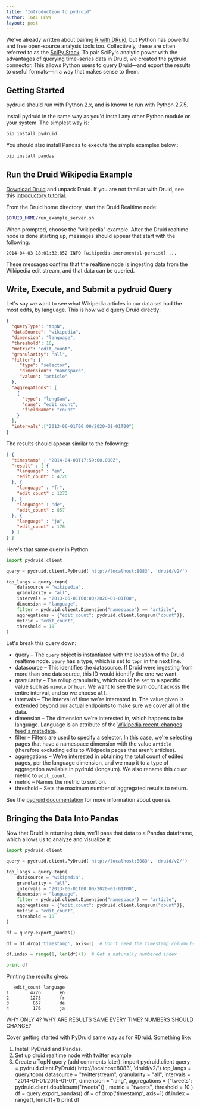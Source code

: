 ```yaml
---
title: "Introduction to pydruid"
author: IGAL LEVY
layout: post
---
```


We've already written about pairing [R with DRuid](http://druid.io/blog/2014/02/03/rdruid-and-twitterstream.html), but Python has powerful and free open-source analysis tools too. Collectively, these are often referred to as the [SciPy Stack](http://www.scipy.org/stackspec.html). To pair SciPy's analytic power with the advantages of querying time-series data in Druid, we created the pydruid connector. This allows Python users to query Druid&mdash;and export the results to useful formats&mdash;in a way that makes sense to them.

## Getting Started
pydruid should run with Python 2.x, and is known to run with Python 2.7.5.

Install pydruid in the same way as you'd install any other Python module on your system. The simplest way is:

```bash
pip install pydruid
```

You should also install Pandas to execute the simple examples below.:

```bash
pip install pandas
```

## Run the Druid Wikipedia Example
[Download Druid](http://druid.io/downloads.html) and unpack Druid. If you are not familiar with Druid, see this [introductory tutorial](http://druid.io/docs/latest/Tutorial:-A-First-Look-at-Druid.html).

From the Druid home directory, start the Druid Realtime node:

```bash
$DRUID_HOME/run_example_server.sh
```

When prompted, choose the "wikipedia" example. After the Druid realtime node is done starting up, messages should appear that start with the following:

    2014-04-03 18:01:32,852 INFO [wikipedia-incremental-persist] ...
    
These messages confirm that the realtime node is ingesting data from the Wikipedia edit stream, and that data can be queried.

## Write, Execute, and Submit a pydruid Query
Let's say we want to see what Wikipedia articles in our data set had the most edits, by language. This is how we'd query Druid directly:

```json
{
  "queryType": "topN",
  "dataSource": "wikipedia",
  "dimension": "language",
  "threshold": 10,
  "metric": "edit_count",
  "granularity": "all",
  "filter": {
     "type": "selector",
     "dimension": "namespace",
     "value": "article"
  },
  "aggregations": [
    {
      "type": "longSum",
      "name": "edit_count",
      "fieldName": "count"
    }
  ],
  "intervals":["2013-06-01T00:00/2020-01-01T00"]
}
```

The results should appear similar to the following:

```json
[ {
  "timestamp" : "2014-04-03T17:59:00.000Z",
  "result" : [ {
    "language" : "en",
    "edit_count" : 4726
  }, {
    "language" : "fr",
    "edit_count" : 1273
  }, {
    "language" : "de",
    "edit_count" : 857
  }, {
    "language" : "ja",
    "edit_count" : 176
  } ]
} ]
```

Here's that same query in Python:

```python
import pydruid.client

query = pydruid.client.PyDruid('http://localhost:8083', 'druid/v2/')

top_langs = query.topn(
    datasource = "wikipedia",
    granularity = "all",
    intervals = "2013-06-01T00:00/2020-01-01T00",
    dimension = "language",
    filter = pydruid.client.Dimension("namespace") == "article",
    aggregations = {"edit_count": pydruid.client.longsum("count")},
    metric = "edit_count",
    threshold = 10
)
```
Let's break this query down:

* query &ndash; The `query` object is instantiated with the location of the Druid realtime node. `qeury` has a type, which is set to `topn` in the next line.
* datasource &ndash; This identifies the datasource. If Druid were ingesting from more than one datasource, this ID would identify the one we want.
* granularity &ndash; The rollup granularity, which could be set to a specific value such as `minute` or `hour`. We want to see the sum count across the entire interval, and so we choose `all`.
* intervals &ndash; The interval of time we're interested in. The value given is extended beyond our actual endpoints to make sure we cover all of the data.
* dimension &ndash; The dimension we're interested in, which happens to be language. Language is an attribute of the [Wikipedia recent-changes feed's metadata](http://meta.wikimedia.org/wiki/IRC/Channels#Raw_feeds).
* filter &ndash; Filters are used to specify a selector. In this case, we're selecting pages that have a namespace dimension with the value `article` (therefore excluding edits to Wikipedia pages that aren't articles).
* aggregations &ndash; We're interested in obtaining the total count of edited pages, per the language dimension, and we map it to a type of aggregation available in pydruid (longsum). We also rename this `count` metric to `edit_count`.
* metric &ndash; Names the metric to sort on.
* threshold &ndash; Sets the maximum number of aggregated results to return.

See the [pydruid documentation](https://pythonhosted.org/pydruid/) for more information about queries.

## Bringing the Data Into Pandas
Now that Druid is returning data, we'll pass that data to a Pandas dataframe, which allows us to analyze and visualize it:

```python
import pydruid.client

query = pydruid.client.PyDruid('http://localhost:8083', 'druid/v2/')

top_langs = query.topn(
    datasource = "wikipedia",
    granularity = "all",
    intervals = "2013-06-01T00:00/2020-01-01T00",
    dimension = "language",
    filter = pydruid.client.Dimension("namespace") == "article",
    aggregations = {"edit_count": pydruid.client.longsum("count")},
    metric = "edit_count",
    threshold = 10
)

df = query.export_pandas()

df = df.drop('timestamp', axis=1)  # Don't need the timestamp column here

df.index = range(1, len(df)+1)  # Get a naturally numbered index

print df
```

Printing the results gives:

```
   edit_count language
1        4726       en
2        1273       fr
3         857       de
4         176       ja
```

WHY ONLY 4? WHY ARE RESULTS SAME EVERY TIME? NUMBERS SHOULD CHANGE?

Cover getting started with PyDruid same way as for RDruid. Something like:
1. Install PyDruid and Pandas.
2. Set up druid realtime node with twitter example
3. Create a TopN query (add comments later):
import pydruid.client
query = pydruid.client.PyDruid('http://localhost:8083', 'druid/v2/')
top_langs = query.topn(
datasource = "twitterstream",
granularity = "all",
intervals = "2014-01-01/2015-01-01",
dimension = "lang",
aggregations =
{"tweets": pydruid.client.doublesum("tweets")}
,
metric = "tweets",
threshold = 10
)
df = query.export_pandas()
df = df.drop('timestamp', axis=1)
df.index = range(1, len(df)+1)
print df

